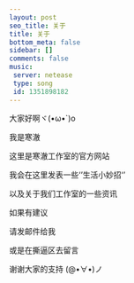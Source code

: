 ```yaml
---
layout: post
seo_title: 关于
title: 关于
bottom_meta: false
sidebar: []
comments: false
music:
 server: netease
 type: song
 id: 1351898182
---
```


大家好啊ヾ(•ω•`)o

我是寒澈

这里是寒澈工作室的官方网站

我会在这里发表一些‘’生活小妙招‘’

以及关于我们工作室的一些资讯

如果有建议

请发邮件给我

或是在撕逼区去留言

谢谢大家的支持 (@•∀•)ノ
